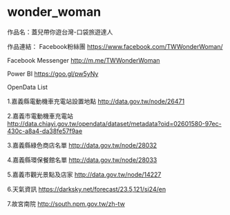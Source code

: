 # wonder_woman
作品名：蓋兒帶你遊台灣-口袋旅遊達人

作品連結：
Facebook粉絲團
https://www.facebook.com/TWWonderWoman/

Facebook Messenger
http://m.me/TWWonderWoman

Power BI 
https://goo.gl/pw5yNy


OpenData List

1.嘉義縣電動機車充電站設置地點 http://data.gov.tw/node/26471

2.嘉義市電動機車充電站 http://data.chiayi.gov.tw/opendata/dataset/metadata?oid=02601580-97ec-430c-a8a4-da38fe57f9ae

3.嘉義縣綠色商店名單 http://data.gov.tw/node/28032

4.嘉義縣環保餐館名單 http://data.gov.tw/node/28033

5.嘉義市觀光景點及店家 http://data.gov.tw/node/14227

6.天氣資訊 https://darksky.net/forecast/23.5,121/si24/en

7.故宮南院 http://south.npm.gov.tw/zh-tw
